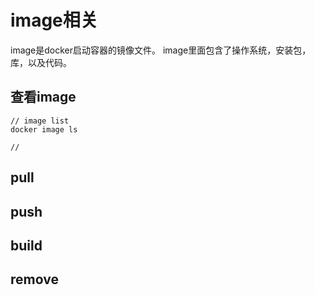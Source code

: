# image相关

image是docker启动容器的镜像文件。
image里面包含了操作系统，安装包，库，以及代码。

## 查看image

```
// image list
docker image ls

// 
```

## pull

## push

## build

## remove